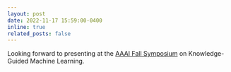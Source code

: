 ```yaml
---
layout: post
date: 2022-11-17 15:59:00-0400
inline: true
related_posts: false
---
```


Looking forward to presenting at the [AAAI Fall Symposium](https://sites.google.com/vt.edu/kgml-aaai-22) on Knowledge-Guided Machine Learning.
